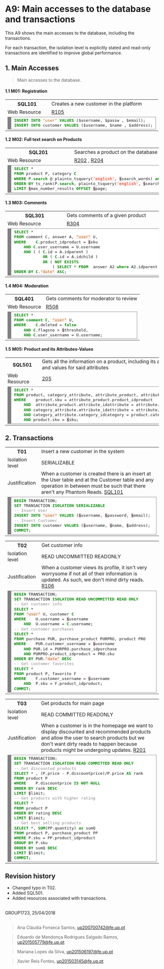 # A9: Main accesses to the database and transactions

This A9 shows the main accesses to the database, including the transactions.

For each transaction, the isolation level is explicitly stated and read-only transactions are identified to improve global performance.

## 1. Main Accesses

> Main accesses to the database.

#### 1.1 M01: Registration

<table>
	<tr>
		<th> SQL101</th>
		<td> Creates a new customer in the platform </td>
	</tr>
	<tr>
		<td> Web Resource  </td>
		<td class="col1"> <a href="https://github.com/xfontes42/lbaw1723/blob/artefacts/A7/A7.md#r105-register-action">R105</a></td>
	</tr>
	<tr>
		<td colspan="2">
			<div style="background: #ffffff; overflow:auto;width:auto;border:solid gray;border-width:.1em .1em .1em .8em;padding:.2em .6em;"><pre style="margin: 0; line-height: 125%"><span style="color: #008800; font-weight: bold">INSERT</span> <span style="color: #008800; font-weight: bold">INTO</span> <span style="color: #AA6600">&quot;user&quot;</span> <span style="color: #008800; font-weight: bold">VALUES</span> (<span style=" ">$</span>username, <span style=" ">$</span>passw , <span style=" ">$</span>email);
<span style="color: #008800; font-weight: bold">INSERT</span> <span style="color: #008800; font-weight: bold">INTO</span> customer <span style="color: #008800; font-weight: bold">VALUES</span> (<span style=" ">$</span>username, <span style=" ">$</span>name , <span style=" ">$</span>address);
</pre></div>
		</td>
	</tr>
</table>


#### 1.2 M02: Full text search on Products

<table>
	<tr>
		<th> SQL201</th>
		<td> Searches a product on the database </td>
	</tr>
	<tr>
		<td> Web Resource  </td>
		<td class="col1"> <a href="https://github.com/xfontes42/lbaw1723/blob/artefacts/A7/A7.md#r202-search-product-api">R202</a> , 
		<a href="https://github.com/xfontes42/lbaw1723/blob/artefacts/A7/A7.md#r204-products-with-filter">R204</a> </td>
	</tr>
	<tr>
		<td colspan="2">
		<div style="background: #ffffff; overflow:auto;width:auto;border:solid gray;border-width:.1em .1em .1em .8em;padding:.2em .6em;"><pre style="margin: 0; line-height: 125%"><span style="color: #008800; font-weight: bold">SELECT</span> * 
<span style="color: #008800; font-weight: bold">FROM</span> product P, category <span style="color: #008800; font-weight: bold">C</span> 
<span style="color: #008800; font-weight: bold">WHERE</span> P.<span style="color: #008800; font-weight: bold">search</span> @ plainto_tsquery(<span style="color: #dd2200; background-color: #fff0f0">&#39;english&#39;</span>, <span style="background-color: #e3d2d2">$</span>search_words) <span style="color: #008800; font-weight: bold">and</span> <span style="color: #008800; font-weight: bold">C</span>.id = P.category_idcat
<span style="color: #008800; font-weight: bold">ORDER</span> <span style="color: #008800; font-weight: bold">BY</span> ts_rank(P.<span style="color: #008800; font-weight: bold">search</span>, plainto_tsquery(<span style="color: #dd2200; background-color: #fff0f0">&#39;english&#39;</span>, <span style="background-color: #e3d2d2">$</span>search_words)) <span style="color: #008800; font-weight: bold">DESC</span>
<span style="color: #008800; font-weight: bold">LIMIT</span> <span style="background-color: #e3d2d2">$</span>max_number_results <span style="color: #008800; font-weight: bold">OFFSET</span> <span style="background-color: #e3d2d2">$</span>page;
</pre></div>
		</td>
	</tr>
</table>


#### 1.3 M03: Comments

<table>
	<tr>
		<th> SQL301</th>
		<td> Gets comments of a given product </td>
	</tr>
	<tr>
		<td> Web Resource  </td>
		<td class="col1"> <a href="https://github.com/xfontes42/lbaw1723/blob/artefacts/A7/A7.md#r304-list-comments">R304</a></td>
	</tr>
	<tr>
		<td colspan="2">
		<div style="background: #ffffff; overflow:auto;width:auto;border:solid gray;border-width:.1em .1em .1em .8em;padding:.2em .6em;"><pre style="margin: 0; line-height: 125%"><span style="color: #008800; font-weight: bold">SELECT</span> *
<span style="color: #008800; font-weight: bold">FROM</span> <span style="">comment</span> <span>C</span>, answer A, <span style="color: #aa6600; background-color: #fff0f0">&quot;user&quot;</span> U,
<span style="color: #008800; font-weight: bold">WHERE</span> 	<span style="color: #008800; font-weight: bold">C</span>.product_idproduct = <span style=" background-color: #e3d2d2">$</span>sku 
	<span style="color: #008800; font-weight: bold">AND</span> <span style="color: #008800; font-weight: bold">C</span>.user_username = U.username
	<span style="color: #008800; font-weight: bold">AND</span> ( ( <span style="color: #008800; font-weight: bold">C</span>.id = A.idparent ) 
	        <span style="color: #008800; font-weight: bold">OR</span> ( <span style="color: #008800; font-weight: bold">C</span>.id = A.idchild ) 
	        <span style="color: #008800; font-weight: bold">OR</span> ( <span style="color: #008800; font-weight: bold">NOT</span> <span style="color: #008800; font-weight: bold">EXISTS</span> 
	            ( <span style="color: #008800; font-weight: bold">SELECT</span> * <span style="color: #008800; font-weight: bold">FROM</span>  answer A2 <span style="color: #008800; font-weight: bold">where</span> A2.idparent = <span style="color: #008800; font-weight: bold">C</span>.id ) ) )
<span style="color: #008800; font-weight: bold">ORDER</span> <span style="color: #008800; font-weight: bold">BY</span> <span style="color: #008800; font-weight: bold">C</span>.<span style="color: #aa6600; background-color: #fff0f0">&quot;date&quot;</span> <span style="color: #008800; font-weight: bold">ASC</span>;
</pre></div>
		</td>
	</tr>
</table>


#### 1.4 M04: Moderation

<table>
	<tr>
		<th> SQL401</th>
		<td> Gets comments for moderator to review </td>
	</tr>
	<tr>
		<td> Web Resource  </td>
		<td class="col1"> <a href="https://github.com/xfontes42/lbaw1723/blob/artefacts/A7/A7.md#r508-flagged-comments-view">R508</a></td>
	</tr>
	<tr>
		<td colspan="2">
		<div style="background: #ffffff; overflow:auto;width:auto;border:solid gray;border-width:.1em .1em .1em .8em;padding:.2em .6em;"><pre style="margin: 0; line-height: 125%"><span style="color: #008800; font-weight: bold">SELECT</span> * 
<span style="color: #008800; font-weight: bold">FROM</span> <span style="color: #008800; font-weight: bold">comment</span> <span style="color: #008800; font-weight: bold">C</span>, <span style="color: #aa6600; background-color: #fff0f0">&quot;user&quot;</span> U,
<span style="color: #008800; font-weight: bold">WHERE</span> 	<span style="color: #008800; font-weight: bold">C</span>.deleted = <span style="color: #008800; font-weight: bold">false</span> 
	<span style="color: #008800; font-weight: bold">AND</span> <span style="color: #008800; font-weight: bold">C</span>.flagsno &gt; <span style="background-color: #e3d2d2">$</span>threshold,
	<span style="color: #008800; font-weight: bold">AND</span> <span style="color: #008800; font-weight: bold">C</span>.user_username = U.username;
</pre></div>
		</td>
	</tr>
</table>


#### 1.5 M05: Product and its Attributes-Values

<table>
	<tr>
		<th> SQL501</th>
		<td> Gets all the information on a product, including its attributes and values for said attributes </td>
	</tr>
	<tr>
		<td> Web Resource  </td>
		<td class="col1"> <a href="https://github.com/xfontes42/lbaw1723/blob/artefacts/A7/A7.md#r205-single-product">205</a></td>
	</tr>
	<tr>
		<td colspan="2">
		<div style="background: #ffffff; overflow:auto;width:auto;border:solid gray;border-width:.1em .1em .1em .8em;padding:.2em .6em;"><pre style="margin: 0; line-height: 125%"><span style="color: #008800; font-weight: bold">SELECT</span> *
<span style="color: #008800; font-weight: bold">FROM</span> product, category_attribute, attribute_product, attribute
<span style="color: #008800; font-weight: bold">WHERE</span> 	product.sku = attribute_product.product_idproduct
	<span style="color: #008800; font-weight: bold">AND</span>	attribute_product.attribute_idattribute = attribute.id
	<span style="color: #008800; font-weight: bold">AND</span> category_attribute.attribute_idattribute = attribute.id
	<span style="color: #008800; font-weight: bold">AND</span> category_attribute.category_idcategory = product.category_idcat
	<span style="color: #008800; font-weight: bold">AND</span> product.sku = <span style=" background-color: #e3d2d2">$</span>sku;
</pre></div>
		</td>
	</tr>
</table>


## 2. Transactions

<table>
	<tr>
		<th> T01 </th>
		<td> Insert a new customer in the system </td>
	</tr>
	<tr>
		<td> Isolation level </td>
		<td class="col1"> SERIALIZABLE </td>
	</tr>
	<tr>
		<td> Justification </td>
		<td class="col1">  When a customer is created there is an insert at the User table and at the Customer table and any operation in between must be such that there aren't any Phantom Reads. <a href="https://github.com/xfontes42/lbaw1723/blob/artefacts/A9/lbaw1723_a9.md#11-m01-registration">SQL101</a></td>
	</tr>
	<tr>
		<td colspan="2">
<div style="background: #ffffff; overflow:auto;width:auto;border:solid gray;border-width:.1em .1em .1em .8em;padding:.2em .6em;"><pre style="margin: 0; line-height: 125%"><span style="color: #008800; font-weight: bold">BEGIN</span> TRANSACTION;
<span style="color: #008800; font-weight: bold">SET</span> TRANSACTION <span style="color: #008800; font-weight: bold">ISOLATION</span> <span style="color: #008800; font-weight: bold">SERIALIZABLE</span>
<span style="color: #888888">-- Insert User</span>
<span style="color: #008800; font-weight: bold">INSERT</span> <span style="color: #008800; font-weight: bold">INTO</span> <span style="color: #aa6600; background-color: #fff0f0">&quot;user&quot;</span> <span style="color: #008800; font-weight: bold">VALUES</span> (<span style="background-color: #e3d2d2">$</span>username, <span style="background-color: #e3d2d2">$</span>password, <span style="background-color: #e3d2d2">$</span>email);
<span style="color: #888888">-- Insert Customer</span>
<span style="color: #008800; font-weight: bold">INSERT</span> <span style="color: #008800; font-weight: bold">INTO</span> customer <span style="color: #008800; font-weight: bold">VALUES</span> (<span style="background-color: #e3d2d2">$</span>username, <span style="background-color: #e3d2d2">$</span>name, <span style="background-color: #e3d2d2">$</span>address);
<span style="color: #008800; font-weight: bold">COMMIT</span>;
</pre></div>
		</td>
	</tr>
</table>


<table>
	<tr>
		<th> T02 </th>
		<td> Get customer info </td>
	</tr>
	<tr>
		<td> Isolation level </td>
		<td class="col1"> READ UNCOMMITTED READONLY </td>
	</tr>
	<tr>
		<td> Justification </td>
		<td class="col1">  When a customer views its profile, it isn't very worrysome if not all of their information is updated. As such, we don't mind dirty reads. <a href="https://github.com/xfontes42/lbaw1723/blob/artefacts/A7/A7.md#r106-view-profile">R106</a></td>
	</tr>
	<tr>
		<td colspan="2">
		<div style="background: #ffffff; overflow:auto;width:auto;border:solid gray;border-width:.1em .1em .1em .8em;padding:.2em .6em;"><pre style="margin: 0; line-height: 125%"><span style="color: #008800; font-weight: bold">BEGIN</span> TRANSACTION;
<span style="color: #008800; font-weight: bold">SET</span> TRANSACTION <span style="color: #008800; font-weight: bold">ISOLATION</span> <span style="color: #008800; font-weight: bold">READ</span> <span style="color: #008800; font-weight: bold">UNCOMMITTED</span> <span style="color: #008800; font-weight: bold">READ</span> <span style="color: #008800; font-weight: bold">ONLY</span>
<span style="color: #888888">-- Get customer info</span>
<span style="color: #008800; font-weight: bold">SELECT</span> * 
<span style="color: #008800; font-weight: bold">FROM</span> <span style="color: #aa6600; background-color: #fff0f0">&quot;user&quot;</span> U, customer <span style="color: #008800; font-weight: bold">C</span>
<span style="color: #008800; font-weight: bold">WHERE</span> 	U.username = <span style="background-color: #e3d2d2">$</span>username
	<span style="color: #008800; font-weight: bold">AND</span>	U.username = <span style="color: #008800; font-weight: bold">C</span>.username;
<span style="color: #888888">-- Get customer purchases</span>
<span style="color: #008800; font-weight: bold">SELECT</span> * 
<span style="color: #008800; font-weight: bold">FROM</span> purchase PUR, purchase_product PURPRO, product PRO
<span style="color: #008800; font-weight: bold">WHERE</span>	PUR.customer_username = <span style="background-color: #e3d2d2">$</span>username
	<span style="color: #008800; font-weight: bold">AND</span> PUR.id = PURPRO.purchase_idpurchase
	<span style="color: #008800; font-weight: bold">AND</span> PURPRO.product_idproduct = PRO.sku
<span style="color: #008800; font-weight: bold">ORDER</span> <span style="color: #008800; font-weight: bold">BY</span> PUR.<span style="color: #aa6600; background-color: #fff0f0">&quot;date&quot;</span> <span style="color: #008800; font-weight: bold">DESC</span>
<span style="color: #888888">-- Get customer favorites</span>
<span style="color: #008800; font-weight: bold">SELECT</span> *
<span style="color: #008800; font-weight: bold">FROM</span> product P, favorite F
<span style="color: #008800; font-weight: bold">WHERE</span> 	F.customer_username = <span style="background-color: #e3d2d2">$</span>username
	<span style="color: #008800; font-weight: bold">AND</span>	P.sku = F.product_idproduct;
<span style="color: #008800; font-weight: bold">COMMIT</span>;
</pre></div>
		</td>
	</tr>
</table>


<table>
	<tr>
		<th> T03 </th>
		<td> Get products for main page </td>
	</tr>
	<tr>
		<td> Isolation level </td>
		<td class="col1"> READ COMMITTED READONLY </td>
	</tr>
	<tr>
		<td> Justification </td>
		<td class="col1">  When a customer is in the homepage we want to display discounted and recommended products and allow the user to search products but we don't want dirty reads to happen because products might be undergoing updates. <a href="https://github.com/xfontes42/lbaw1723/blob/artefacts/A7/A7.md#r201-homepage">R201</a></td>
	</tr>
	<tr>
		<td colspan="2">
		<div style="background: #ffffff; overflow:auto;width:auto;border:solid gray;border-width:.1em .1em .1em .8em;padding:.2em .6em;"><pre style="margin: 0; line-height: 125%"><span style="color: #008800; font-weight: bold">BEGIN</span> TRANSACTION;
<span style="color: #008800; font-weight: bold">SET</span> TRANSACTION <span style="color: #008800; font-weight: bold">ISOLATION</span> <span style="color: #008800; font-weight: bold">READ</span> <span style="color: #008800; font-weight: bold">COMMITTED</span> <span style="color: #008800; font-weight: bold">READ</span> <span style="color: #008800; font-weight: bold">ONLY</span>
<span style="color: #888888">-- Get discounted products</span>
<span style="color: #008800; font-weight: bold">SELECT</span> * , (P.price - P.discountprice)/P.price <span style="color: #008800; font-weight: bold">AS</span> rank 
<span style="color: #008800; font-weight: bold">FROM</span> product P
<span style="color: #008800; font-weight: bold">WHERE</span> 	P.discountprice <span style="color: #008800; font-weight: bold">IS</span> <span style="color: #008800; font-weight: bold">NOT</span> <span style="color: #008800; font-weight: bold">NULL</span>
<span style="color: #008800; font-weight: bold">ORDER</span> <span style="color: #008800; font-weight: bold">BY</span> rank <span style="color: #008800; font-weight: bold">DESC</span>
<span style="color: #008800; font-weight: bold">LIMIT</span> <span style="background-color: #e3d2d2">$</span><span >limit</span>;
<span style="color: #888888">-- Get products with higher rating</span>
<span style="color: #008800; font-weight: bold">SELECT</span> *
<span style="color: #008800; font-weight: bold">FROM</span> product P
<span style="color: #008800; font-weight: bold">ORDER</span> <span style="color: #008800; font-weight: bold">BY</span> rating <span style="color: #008800; font-weight: bold">DESC</span>
<span style="color: #008800; font-weight: bold">LIMIT</span> <span style="background-color: #e3d2d2">$</span><span>limit</span>;
<span style="color: #888888">-- Get best selling products</span>
<span style="color: #008800; font-weight: bold">SELECT</span> *, <span style="color: #008800; font-weight: bold">SUM</span>(PP.quantity) <span style="color: #008800; font-weight: bold">as</span> sumQ
<span style="color: #008800; font-weight: bold">FROM</span> product P, purchase_product PP
<span style="color: #008800; font-weight: bold">WHERE</span> P.sku = PP.product_idproduct
<span style="color: #008800; font-weight: bold">GROUP</span> <span style="color: #008800; font-weight: bold">BY</span> P.sku
<span style="color: #008800; font-weight: bold">ORDER</span> <span style="color: #008800; font-weight: bold">BY</span> sumQ <span style="color: #008800; font-weight: bold">DESC</span>
<span style="color: #008800; font-weight: bold">LIMIT</span> <span style="background-color: #e3d2d2">$</span><span>limit</span>;
<span style="color: #008800; font-weight: bold">COMMIT</span>;
</pre></div>
		</td>
	</tr>
</table>

## Revision history

* Changed typo in T02.
* Added SQL501.
* Added resources associated with transactions.

<br>
GROUP1723, 25/04/2018
<br>
<br>

> Ana Cláudia Fonseca Santos, up200700742@fe.up.pt

> Eduardo de Mendonça Rodrigues Salgado Ramos, up201505779@fe.up.pt

> Mariana Lopes da Silva, up201506197@fe.up.pt

> Xavier Reis Fontes, up201503145@fe.up.pt
